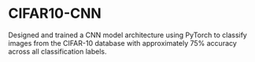 # CIFAR10-CNN
Designed and trained a CNN model architecture using PyTorch to classify images from the CIFAR-10 database with approximately 75% accuracy across all classification labels.
